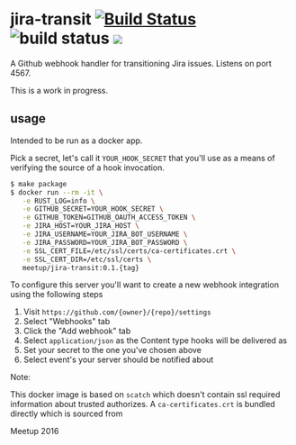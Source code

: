 # jira-transit [![Build Status](https://travis-ci.org/meetup/jira-transit.svg?branch=master)](https://travis-ci.org/meetup/jira-transit) ![build status](https://img.shields.io/badge/project%20status-wip-yellow.svg) ![](https://img.shields.io/github/tag/meetup/jira-transit.svg)

A Github webhook handler for transitioning Jira issues. Listens on port 4567.

This is a work in progress.

## usage

Intended to be run as a docker app.

Pick a secret, let's call it `YOUR_HOOK_SECRET` that you'll use as a means of verifying
the source of a hook invocation.

```bash
$ make package
$ docker run --rm -it \
   -e RUST_LOG=info \
   -e GITHUB_SECRET=YOUR_HOOK_SECRET \
   -e GITHUB_TOKEN=GITHUB_OAUTH_ACCESS_TOKEN \
   -e JIRA_HOST=YOUR_JIRA_HOST \
   -e JIRA_USERNAME=YOUR_JIRA_BOT_USERNAME \
   -e JIRA_PASSWORD=YOUR_JIRA_BOT_PASSWORD \
   -e SSL_CERT_FILE=/etc/ssl/certs/ca-certificates.crt \
   -e SSL_CERT_DIR=/etc/ssl/certs \
   meetup/jira-transit:0.1.{tag}
```

To configure this server you'll want to create a new webhook integration using
the following steps

1) Visit `https://github.com/{owner}/{repo}/settings`
2) Select "Webhooks" tab
3) Click the "Add webhook" tab
4) Select `application/json` as the Content type hooks will be delivered as
5) Set your secret to the one you've chosen above
6) Select event's your server should be notified about

Note:

This docker image is based on `scatch` which doesn't contain ssl required
information about trusted authorizes. A `ca-certificates.crt` is bundled directly
which is sourced from

Meetup 2016
